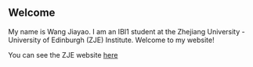 ## Welcome 

My name is Wang Jiayao. 
I am an IBI1 student at the Zhejiang University - University of Edinburgh (ZJE) Institute.
Welcome to my website!

You can see the ZJE website [here](https://zje.zju.edu.cn/zje/main.htm) 
